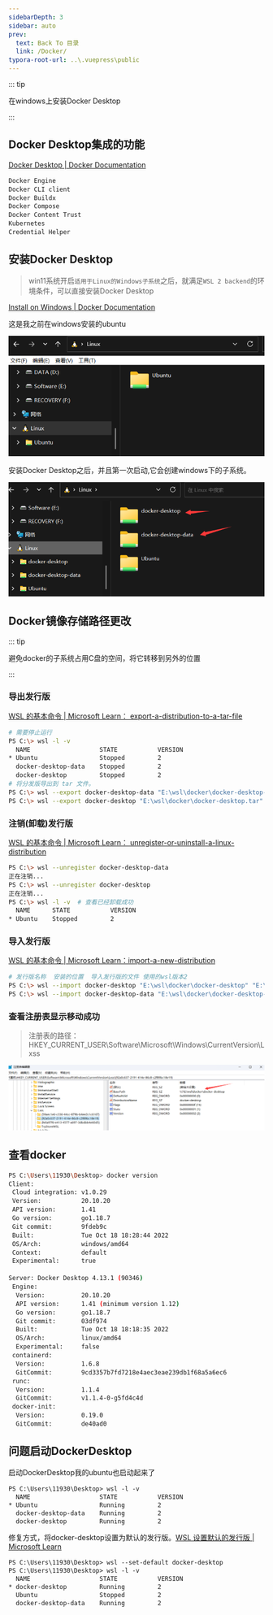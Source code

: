 ```yaml
---
sidebarDepth: 3
sidebar: auto
prev:
  text: Back To 目录
  link: /Docker/
typora-root-url: ..\.vuepress\public
---
```




::: tip

在windows上安装Docker Desktop

:::

## Docker Desktop集成的功能

[Docker Desktop | Docker Documentation](https://docs.docker.com/desktop/)

```sh
Docker Engine
Docker CLI client
Docker Buildx
Docker Compose
Docker Content Trust
Kubernetes
Credential Helper
```



## 安装Docker Desktop

> win11系统开启`适用于Linux的Windows子系统`之后，就满足`WSL 2 backend`的环境条件，可以直接安装Docker Desktop

[Install on Windows | Docker Documentation](https://docs.docker.com/desktop/install/windows-install/)

这是我之前在windows安装的ubuntu

![image-20221110202310663](/images/Docker/image-20221110202310663.png)

安装Docker Desktop之后，并且第一次启动,它会创建windows下的子系统。

![image-20221110202822168](/images/Docker/image-20221110202822168.png)

## Docker镜像存储路径更改

::: tip

避免docker的子系统占用C盘的空间，将它转移到另外的位置

:::



### 导出发行版

[WSL 的基本命令 | Microsoft Learn： export-a-distribution-to-a-tar-file](https://learn.microsoft.com/zh-cn/windows/wsl/basic-commands#export-a-distribution-to-a-tar-file)

```sh
# 需要停止运行
PS C:\> wsl -l -v
  NAME                   STATE           VERSION
* Ubuntu                 Stopped         2
  docker-desktop-data    Stopped         2
  docker-desktop         Stopped         2
# 将分发版导出到 tar 文件。
PS C:\> wsl --export docker-desktop-data "E:\wsl\docker\docker-desktop-data.tar"
PS C:\> wsl --export docker-desktop "E:\wsl\docker\docker-desktop.tar"
```

### 注销(卸载)发行版

[WSL 的基本命令 | Microsoft Learn： unregister-or-uninstall-a-linux-distribution](https://learn.microsoft.com/zh-cn/windows/wsl/basic-commands#unregister-or-uninstall-a-linux-distribution)

```sh
PS C:\> wsl --unregister docker-desktop-data
正在注销...
PS C:\> wsl --unregister docker-desktop
正在注销...
PS C:\> wsl -l -v  # 查看已经卸载成功
  NAME      STATE           VERSION
* Ubuntu    Stopped         2
```

### 导入发行版

[WSL 的基本命令 | Microsoft Learn：import-a-new-distribution](https://learn.microsoft.com/zh-cn/windows/wsl/basic-commands#import-a-new-distribution)

```sh
# 发行版名称  安装的位置  导入发行版的文件 使用的wsl版本2
PS C:\> wsl --import docker-desktop "E:\wsl\docker\docker-desktop" "E:\wsl\docker\docker-desktop.tar" --version 2
PS C:\> wsl --import docker-desktop-data "E:\wsl\docker\docker-desktop-data" "E:\wsl\docker\docker-desktop-data.tar" --version 2
```



### 查看注册表显示移动成功

> 注册表的路径：HKEY_CURRENT_USER\Software\Microsoft\Windows\CurrentVersion\Lxss

![image-20221110214810447](/images/Docker/image-20221110214810447.png)



## 查看docker

```sh
PS C:\Users\11930\Desktop> docker version
Client:
 Cloud integration: v1.0.29
 Version:           20.10.20
 API version:       1.41
 Go version:        go1.18.7
 Git commit:        9fdeb9c
 Built:             Tue Oct 18 18:28:44 2022
 OS/Arch:           windows/amd64
 Context:           default
 Experimental:      true

Server: Docker Desktop 4.13.1 (90346)
 Engine:
  Version:          20.10.20
  API version:      1.41 (minimum version 1.12)
  Go version:       go1.18.7
  Git commit:       03df974
  Built:            Tue Oct 18 18:18:35 2022
  OS/Arch:          linux/amd64
  Experimental:     false
 containerd:
  Version:          1.6.8
  GitCommit:        9cd3357b7fd7218e4aec3eae239db1f68a5a6ec6
 runc:
  Version:          1.1.4
  GitCommit:        v1.1.4-0-g5fd4c4d
 docker-init:
  Version:          0.19.0
  GitCommit:        de40ad0
```



## 问题启动DockerDesktop

启动DockerDesktop我的ubuntu也启动起来了

```
PS C:\Users\11930\Desktop> wsl -l -v
  NAME                   STATE           VERSION
* Ubuntu                 Running         2
  docker-desktop-data    Running         2
  docker-desktop         Running         2
```

修复方式，将docker-desktop设置为默认的发行版。[WSL 设置默认的发行版 | Microsoft Learn](https://learn.microsoft.com/zh-cn/windows/wsl/basic-commands#set-default-linux-distribution)

```
PS C:\Users\11930\Desktop> wsl --set-default docker-desktop
PS C:\Users\11930\Desktop> wsl -l -v
  NAME                   STATE           VERSION
* docker-desktop         Running         2
  Ubuntu                 Stopped         2
  docker-desktop-data    Running         2
```


